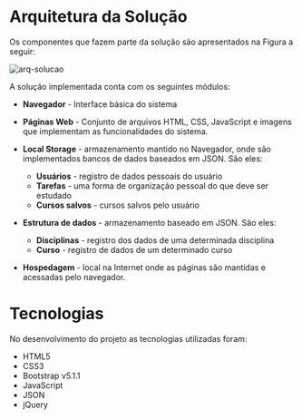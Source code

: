 # Arquitetura da Solução 

Os componentes que fazem parte da solução são apresentados na Figura a seguir:

![arq-solucao](https://user-images.githubusercontent.com/89420917/145648842-1d4ce2b3-342b-475c-86c4-7cd849deb0ea.png)

A solução implementada conta com os seguintes módulos:
- **Navegador** - Interface básica do sistema 
- **Páginas Web** - Conjunto de arquivos HTML, CSS, JavaScript e imagens que implementam as funcionalidades do sistema.
- **Local Storage** - armazenamento mantido no Navegador, onde são implementados bancos de dados baseados em JSON. São eles: 
  - **Usuários** - registro de dados pessoais do usuário
  - **Tarefas** - uma forma de organização pessoal do que deve ser estudado
  - **Cursos salvos** - cursos salvos pelo usuário 
- **Estrutura de dados** - armazenamento baseado em JSON. São eles:
  - **Disciplinas** - registro dos dados de uma determinada disciplina
  - **Curso** - registro de dados de um determinado curso
    
- **Hospedagem** - local na Internet onde as páginas são mantidas e acessadas pelo navegador. 



# Tecnologias
No desenvolvimento do projeto as tecnologias utilizadas foram: 
- HTML5
- CSS3
- Bootstrap v5.1.1
- JavaScript
- JSON
- jQuery

